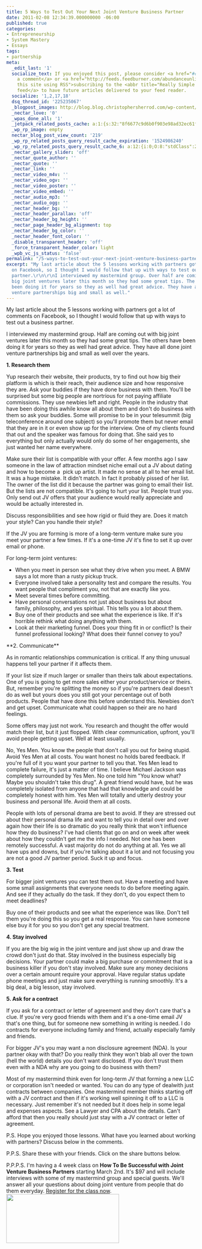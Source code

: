 ```yaml
---
title: 5 Ways to Test Out Your Next Joint Venture Business Partner
date: 2011-02-08 12:34:39.000000000 -06:00
published: true
categories:
- Entrepreneurship
- System Mastery
- Essays
tags:
- partnership
meta:
  _edit_last: '1'
  socialize_text: If you enjoyed this post, please consider <a href="#comments">leaving
    a comment</a> or <a href="http://feeds.feedburner.com/abundanceunlimited" title="Syndicate
    this site using RSS">subscribing to the <abbr title="Really Simple Syndication">RSS</abbr>
    feed</a> to have future articles delivered to your feed reader.
  socialize: '1,2,17,18'
  dsq_thread_id: '225235067'
  _blogpost_images: http://blog.blog.christophersherrod.com/wp-content/uploads/images/video1.jpg
  _nectar_love: '0'
  _wpas_done_all: '1'
  _jetpack_related_posts_cache: a:1:{s:32:"8f6677c9d6b0f903e98ad32ec61f8deb";a:2:{s:7:"expires";i:1470176916;s:7:"payload";a:3:{i:0;a:1:{s:2:"id";i:3589;}i:1;a:1:{s:2:"id";i:710;}i:2;a:1:{s:2:"id";i:2051;}}}}
  _wp_rp_image: empty
  nectar_blog_post_view_count: '219'
  _wp_rp_related_posts_query_result_cache_expiration: '1524986240'
  _wp_rp_related_posts_query_result_cache_6: a:12:{i:0;O:8:"stdClass":2:{s:7:"post_id";s:4:"2017";s:5:"score";s:17:"61.00409005995946";}i:1;O:8:"stdClass":2:{s:7:"post_id";s:4:"2911";s:5:"score";s:18:"58.826323593589315";}i:2;O:8:"stdClass":2:{s:7:"post_id";s:3:"260";s:5:"score";s:17:"26.61658080423724";}i:3;O:8:"stdClass":2:{s:7:"post_id";s:3:"644";s:5:"score";s:18:"22.610197314528303";}i:4;O:8:"stdClass":2:{s:7:"post_id";s:3:"120";s:5:"score";s:16:"20.1434300001931";}i:5;O:8:"stdClass":2:{s:7:"post_id";s:3:"692";s:5:"score";s:18:"17.259938668433964";}i:6;O:8:"stdClass":2:{s:7:"post_id";s:4:"4806";s:5:"score";s:18:"17.106016586086287";}i:7;O:8:"stdClass":2:{s:7:"post_id";s:3:"317";s:5:"score";s:15:"16.166851255709";}i:8;O:8:"stdClass":2:{s:7:"post_id";s:3:"314";s:5:"score";s:18:"15.631045893450574";}i:9;O:8:"stdClass":2:{s:7:"post_id";s:3:"686";s:5:"score";s:18:"15.551881856173969";}i:10;O:8:"stdClass":2:{s:7:"post_id";s:4:"2074";s:5:"score";s:18:"15.371173050028867";}i:11;O:8:"stdClass":2:{s:7:"post_id";s:3:"874";s:5:"score";s:18:"15.163816191042871";}}
  _nectar_gallery_slider: 'off'
  _nectar_quote_author: ''
  _nectar_quote: ''
  _nectar_link: ''
  _nectar_video_m4v: ''
  _nectar_video_ogv: ''
  _nectar_video_poster: ''
  _nectar_video_embed: ''
  _nectar_audio_mp3: ''
  _nectar_audio_ogg: ''
  _nectar_header_bg: ''
  _nectar_header_parallax: 'off'
  _nectar_header_bg_height: ''
  _nectar_page_header_bg_alignment: top
  _nectar_header_bg_color: ''
  _nectar_header_font_color: ''
  _disable_transparent_header: 'off'
  _force_transparent_header_color: light
  _wpb_vc_js_status: 'false'
permalink: "/5-ways-to-test-out-your-next-joint-venture-business-partner/"
excerpt: "My last article about the 5 lessons working with partners got a lot of comments
  on Facebook, so I thought I would follow that up with ways to test out a business
  partner.\r\n\r\nI interviewed my mastermind group. Over half are coming out with
  big joint ventures later this month so they had some great tips. The others have
  been doing it for years so they as well had great advice. They have all done joint
  venture partnerships big and small as well."
---
```

My last article about the 5 lessons working with partners got a lot of comments on Facebook, so I thought I would follow that up with ways to test out a business partner.

I interviewed my mastermind group. Half are coming out with big joint ventures later this month so they had some great tips. The others have been doing it for years so they as well had great advice. They have all done joint venture partnerships big and small as well over the years.

**1. Research them**

Yup research their website, their products, try to find out how big their platform is which is their reach, their audience size and how responsive they are. Ask your buddies if they have done business with them. You'll be surprised but some big people are nortrious for not paying affiliate commissions. They use newbies left and right. People in the industry that have been doing this awhile know all about them and don't do business with them so ask your buddies. Some will promise to be in your telesummit (big teleconference around one subject) so you'll promote them but never email that they are in it or even show up for the interview. One of my clients found that out and the speaker was famous for doing that. She said yes to everything but only actually would only do some of her engagements, she just wanted her name everywhere.

Make sure their list is compatible with your offer. A few months ago I saw someone in the law of attraction mindset niche email out a JV about dating and how to become a  pick up artist. It made no sense at all to her email list. It was a huge mistake. It didn't match. In fact it probably pissed of her list. The owner of the list did it because the partner was going to email their list. But the lists are not compatible. It's going to hurt your list. People trust you. Only send out JV offers that your audience would really appreciate and would be actually interested in.

Discuss responsibilities and see how rigid or fluid they are. Does it match your style? Can you handle their style?

If the JV you are forming is more of a long-term venture make sure you meet your partner a few times. If it's a one-time JV it's fine to set it up over email or phone.

For long-term joint ventures:</p>
<ul>
<li>When you meet in person see what they drive when you meet. A BMW says a lot more than a rusty pickup truck.</li>
<li>Everyone involved take a personality test and compare the results. You want people that compliment you, not that are exactly like you.</li>
<li>Meet several times before committing.</li>
<li>Have personal conversations not just about business but about family, philosophy, and yes spiritual. This tells you a lot about them.</li>
<li>Buy one of their products and see what the experience is like. If it's horrible rethink what doing anything with them.</li>
<li>Look at their marketing funnel. Does your thing fit in or conflict? Is their funnel professional looking? What does their funnel convey to you?</li>
</ul>
<p>**2. Communicate**

As in romantic relationships communication is critical. If any thing unusual happens tell your partner if it affects them.

If your list size if much larger or smaller than theirs talk about expectations. One of you is going to get more sales either your product/service or theirs. But, remember you're splitting the money so if you're partners deal doesn't do as well but yours does you still got your percentage out of both products. People that have done this before understand this. Newbies don't and get upset. Communicate what could happen so their are no hard feelings.

Some offers may just not work. You research and thought the offer would match their list, but it just flopped. With clear communication, upfront, you'll avoid people getting upset. Well at least usually.

No, Yes Men. You know the people that don't call you out for being stupid. Avoid Yes Men at all costs. You want honest no holds bared feedback. If you're full of it you want your partner to tell you that. Yes Men lead to complete failure, it's just a matter of time. I believe Michael Jackson was completely surrounded by Yes Men. No one told him "You know what? Maybe you shouldn't take this drug". A great friend would have, but he was completely isolated from anyone that had that knowledge and could be completely honest with him. Yes Men will totally and utterly destroy your business and personal life. Avoid them at all costs.

People with lots of personal drama are best to avoid. If they are stressed out about their personal drama life and want to tell you in detail over and over again how their life is so dramatic do you really think that won't influence how they do business? I've had clients that go on and on week after week about how they couldn't get me the info I needed. Not one has been remotely successful. A vast majority do not do anything at all. Yes we all have ups and downs, but if you're talking about it a lot and not focusing you are not a good JV partner period. Suck it up and focus.

**3. Test**

For bigger joint ventures you can test them out. Have a meeting and have some small assignments that everyone needs to do before meeting again. And see if they actually do the task. If they don't, do you expect them to meet deadlines?

Buy one of their products and see what the experience was like. Don't tell them you're doing this so you get a real response. You can have someone else buy it for you so you don't get any special treatment.

**4. Stay involved**

If you are the big wig in the joint venture and just show up and draw the crowd don't just do that. Stay involved in the business especially big decisions. Your partner could make a big purchase or commitment that is a business killer if you don't stay involved. Make sure any money decisions over a certain amount require your approval. Have regular status update phone meetings and just make sure everything is running smoothly. It's a big deal, a big lesson, stay involved.

**5. Ask for a contract**

If you ask for a contract or letter of agreement and they don't care that's a clue. If you're very good friends with them and it's a one-time email JV that's one thing, but for someone new something in writing is needed. I do contracts for everyone including family and friend, actually especially family and friends.

For bigger JV's you may want a non disclosure agreement (NDA). Is your partner okay with that? Do you really think they won't blab all over the town (hell the world) details you don't want disclosed. If you don't trust them even with a NDA why are you going to do business with them?

Most of my mastermind think even for long-term JV that forming a new LLC or corporation isn't needed or wanted. You can do any type of dealwith just contracts between companies. One mastermind member thinks starting off with a JV contract and then if it's working well spinning it off to a LLC is necessary. Just remember it's not needed but it does help in some legal and expenses aspects. See a Lawyer and CPA about the details. Can't afford that then you really should just stay with a JV contract or letter of agreement.

P.S. Hope you enjoyed those lessons. What have you learned about working with partners? Discuss below in the comments.

P.P.S. Share these with your friends. Click on the share buttons below.

P.P.P.S. I'm having a 4 week class on **How To Be Successful with Joint Venture Business Partners** starting March 2nd. It's $97 and will include interviews with some of my mastermind group and special guests. We'll answer all your questions about doing joint venture from people that do them everyday. <a href="https://www.e-junkie.com/ecom/gb.php?c=cart&amp;i=887392&amp;cl=28927&amp;ejc=2">Register for the class now</a>.<a href="https://www.e-junkie.com/ecom/gb.php?c=cart&amp;i=887392&amp;cl=28927&amp;ejc=2"><img class="aligncenter size-full wp-image-3657" title="belcher-buy-button-300x130" src="{{ site.baseurl }}/posts/2011/02/belcher-buy-button-300x130.jpg" alt="" width="300" height="130" /></a></p>
